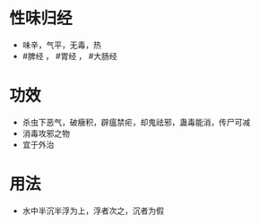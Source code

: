 # 性味归经
- 味辛，气平，无毒，热
-  #脾经 ， #胃经 ， #大肠经 
# 功效
- 杀虫下恶气，破癥积，辟瘟禁疟，却鬼祛邪，蛊毒能消，传尸可减
- 消毒攻邪之物
- 宜于外治
# 用法
- 水中半沉半浮为上，浮者次之，沉者为假